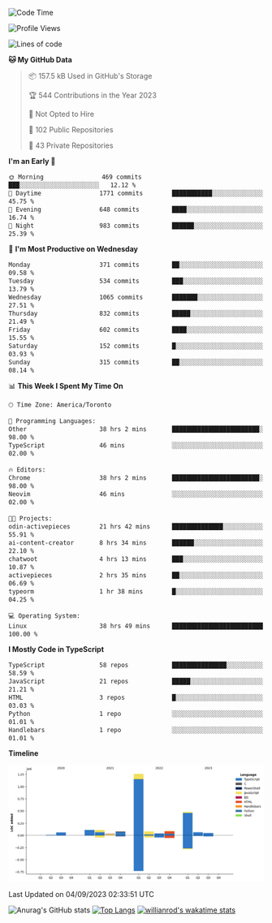<!--START_SECTION:waka-->
![Code Time](http://img.shields.io/badge/Code%20Time-529%20hrs%206%20mins-blue)

![Profile Views](http://img.shields.io/badge/Profile%20Views-0-blue)

![Lines of code](https://img.shields.io/badge/From%20Hello%20World%20I%27ve%20Written-2.4%20million%20lines%20of%20code-blue)

**🐱 My GitHub Data** 

> 📦 157.5 kB Used in GitHub's Storage 
 > 
> 🏆 544 Contributions in the Year 2023
 > 
> 🚫 Not Opted to Hire
 > 
> 📜 102 Public Repositories 
 > 
> 🔑 43 Private Repositories 
 > 
**I'm an Early 🐤** 

```text
🌞 Morning                469 commits         ███░░░░░░░░░░░░░░░░░░░░░░   12.12 % 
🌆 Daytime                1771 commits        ███████████░░░░░░░░░░░░░░   45.75 % 
🌃 Evening                648 commits         ████░░░░░░░░░░░░░░░░░░░░░   16.74 % 
🌙 Night                  983 commits         ██████░░░░░░░░░░░░░░░░░░░   25.39 % 
```
📅 **I'm Most Productive on Wednesday** 

```text
Monday                   371 commits         ██░░░░░░░░░░░░░░░░░░░░░░░   09.58 % 
Tuesday                  534 commits         ███░░░░░░░░░░░░░░░░░░░░░░   13.79 % 
Wednesday                1065 commits        ███████░░░░░░░░░░░░░░░░░░   27.51 % 
Thursday                 832 commits         █████░░░░░░░░░░░░░░░░░░░░   21.49 % 
Friday                   602 commits         ████░░░░░░░░░░░░░░░░░░░░░   15.55 % 
Saturday                 152 commits         █░░░░░░░░░░░░░░░░░░░░░░░░   03.93 % 
Sunday                   315 commits         ██░░░░░░░░░░░░░░░░░░░░░░░   08.14 % 
```


📊 **This Week I Spent My Time On** 

```text
🕑︎ Time Zone: America/Toronto

💬 Programming Languages: 
Other                    38 hrs 2 mins       ████████████████████████░   98.00 % 
TypeScript               46 mins             ░░░░░░░░░░░░░░░░░░░░░░░░░   02.00 % 

🔥 Editors: 
Chrome                   38 hrs 2 mins       ████████████████████████░   98.00 % 
Neovim                   46 mins             ░░░░░░░░░░░░░░░░░░░░░░░░░   02.00 % 

🐱‍💻 Projects: 
odin-activepieces        21 hrs 42 mins      ██████████████░░░░░░░░░░░   55.91 % 
ai-content-creator       8 hrs 34 mins       ██████░░░░░░░░░░░░░░░░░░░   22.10 % 
chatwoot                 4 hrs 13 mins       ███░░░░░░░░░░░░░░░░░░░░░░   10.87 % 
activepieces             2 hrs 35 mins       ██░░░░░░░░░░░░░░░░░░░░░░░   06.69 % 
typeorm                  1 hr 38 mins        █░░░░░░░░░░░░░░░░░░░░░░░░   04.25 % 

💻 Operating System: 
Linux                    38 hrs 49 mins      █████████████████████████   100.00 % 
```

**I Mostly Code in TypeScript** 

```text
TypeScript               58 repos            ███████████████░░░░░░░░░░   58.59 % 
JavaScript               21 repos            █████░░░░░░░░░░░░░░░░░░░░   21.21 % 
HTML                     3 repos             █░░░░░░░░░░░░░░░░░░░░░░░░   03.03 % 
Python                   1 repo              ░░░░░░░░░░░░░░░░░░░░░░░░░   01.01 % 
Handlebars               1 repo              ░░░░░░░░░░░░░░░░░░░░░░░░░   01.01 % 
```



**Timeline**

![Lines of Code chart](https://raw.githubusercontent.com/wise-introvert/wise-introvert/master/assets/bar_graph.png)


 Last Updated on 04/09/2023 02:33:51 UTC
<!--END_SECTION:waka-->

![Anurag's GitHub stats](https://github-readme-stats.vercel.app/api?username=wise-introvert&count_private=true&show_icons=true)
[![Top Langs](https://github-readme-stats.vercel.app/api/top-langs/?username=wise-introvert&langs_count=10)](https://github.com/anuraghazra/github-readme-stats)
[![willianrod's wakatime stats](https://github-readme-stats.vercel.app/api/wakatime?username=wiseintrovert)](https://github.com/anuraghazra/github-readme-stats)
